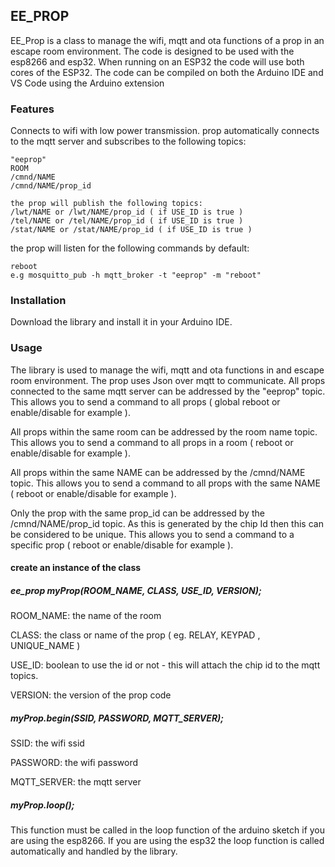 ## EE_PROP

EE_Prop is a class to manage the wifi, mqtt and ota functions of a prop in an escape room environment.
The code is designed to be used with the esp8266 and esp32. When running on an ESP32 the code will use both cores of the ESP32. The code can be compiled on both the Arduino IDE and VS Code using the Arduino extension

### Features

Connects to wifi with low power transmission. 
prop automatically connects to the mqtt server and subscribes to the following topics:

```
"eeprop"
ROOM
/cmnd/NAME
/cmnd/NAME/prop_id

the prop will publish the following topics:
/lwt/NAME or /lwt/NAME/prop_id ( if USE_ID is true )
/tel/NAME or /tel/NAME/prop_id ( if USE_ID is true )
/stat/NAME or /stat/NAME/prop_id ( if USE_ID is true )
```

the prop will listen for the following commands by default:

```
reboot
e.g mosquitto_pub -h mqtt_broker -t "eeprop" -m "reboot"
```

### Installation

Download the library and install it in your Arduino IDE.

### Usage

The library is used to manage the wifi, mqtt and ota functions in and escape room environment.
The prop uses Json over mqtt to communicate. 
All props connected to the same mqtt server can be addressed by the "eeprop" topic. This allows you to send a command to all props ( global reboot or enable/disable for example ).

All props within the same room can be addressed by the room name topic. This allows you to send a command to all props in a room ( reboot or enable/disable for example ).

All props within the same NAME can be addressed by the /cmnd/NAME topic. This allows you to send a command to all props with the same NAME ( reboot or enable/disable for example ).

Only the prop with the same prop_id can be addressed by the /cmnd/NAME/prop_id topic. As this is generated by the chip Id then this can be considered to be unique. This allows you to send a command to a specific prop ( reboot or enable/disable for example ).


#### create an instance of the class

##### ee_prop myProp(ROOM_NAME, CLASS, USE_ID, VERSION);

ROOM_NAME: the name of the room

CLASS: the class or name of the prop ( eg. RELAY, KEYPAD , UNIQUE_NAME )

USE_ID: boolean to use the id or not - this will attach the chip id to the mqtt topics.

VERSION: the version of the prop code

##### myProp.begin(SSID, PASSWORD, MQTT_SERVER);

SSID: the wifi ssid

PASSWORD: the wifi password

MQTT_SERVER: the mqtt server

##### myProp.loop();

This function must be called in the loop function of the arduino sketch if you are using the esp8266. If you are using the esp32 the loop function is called automatically and handled by the library. 


